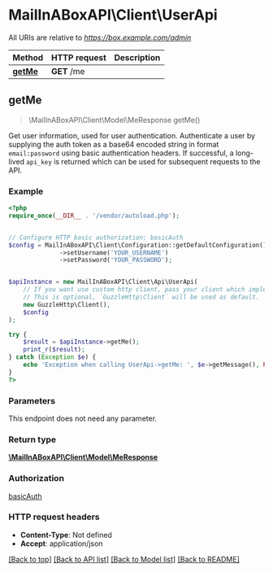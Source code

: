 # MailInABoxAPI\Client\UserApi

All URIs are relative to *https://box.example.com/admin*

Method | HTTP request | Description
------------- | ------------- | -------------
[**getMe**](UserApi.md#getMe) | **GET** /me | 



## getMe

> \MailInABoxAPI\Client\Model\MeResponse getMe()



Get user information, used for user authentication.  Authenticate a user by supplying the auth token as a base64 encoded string in format `email:password` using basic authentication headers.  If successful, a long-lived `api_key` is returned which can be used for subsequent requests to the API.

### Example

```php
<?php
require_once(__DIR__ . '/vendor/autoload.php');


// Configure HTTP basic authorization: basicAuth
$config = MailInABoxAPI\Client\Configuration::getDefaultConfiguration()
              ->setUsername('YOUR_USERNAME')
              ->setPassword('YOUR_PASSWORD');


$apiInstance = new MailInABoxAPI\Client\Api\UserApi(
    // If you want use custom http client, pass your client which implements `GuzzleHttp\ClientInterface`.
    // This is optional, `GuzzleHttp\Client` will be used as default.
    new GuzzleHttp\Client(),
    $config
);

try {
    $result = $apiInstance->getMe();
    print_r($result);
} catch (Exception $e) {
    echo 'Exception when calling UserApi->getMe: ', $e->getMessage(), PHP_EOL;
}
?>
```

### Parameters

This endpoint does not need any parameter.

### Return type

[**\MailInABoxAPI\Client\Model\MeResponse**](../Model/MeResponse.md)

### Authorization

[basicAuth](../../README.md#basicAuth)

### HTTP request headers

- **Content-Type**: Not defined
- **Accept**: application/json

[[Back to top]](#) [[Back to API list]](../../README.md#documentation-for-api-endpoints)
[[Back to Model list]](../../README.md#documentation-for-models)
[[Back to README]](../../README.md)

